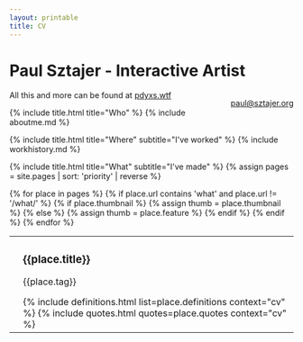 ```yaml
---
layout: printable
title: CV
---
```

<h1>Paul Sztajer - Interactive Artist</h1>
<p style="float: right">
  <a href="mailto:paul@sztajer.org">paul@sztajer.org</a>

</p>
<p>All this and more can be found at <a href="http://pdyxs.wtf">pdyxs.wtf</a></p>

{% include title.html title="Who" %}
{% include aboutme.md %}

{% include title.html title="Where" subtitle="I've worked" %}
{% include workhistory.md %}

{% include title.html title="What" subtitle="I've made" %}
{% assign pages = site.pages | sort: 'priority' | reverse %}
<table>
{% for place in pages %}
{% if place.url contains 'what' and place.url != '/what/' %}
  {% if place.thumbnail %}
    {% assign thumb = place.thumbnail %}
  {% else %}
    {% assign thumb = place.feature %}
  {% endif %}
  <tr class="project">
    <td>
      <div class="project-img"
           style="background-image:url('{{place.url}}/{{thumb}}')" />
    </td>
    <td class="content">
      <h3>{{place.title}}</h3>
      <p>{{place.tag}}</p>
      {% include definitions.html list=place.definitions context="cv" %}
      {% include quotes.html quotes=place.quotes context="cv" %}
    </td>
  </tr>
{% endif %}
{% endfor %}
</table>
